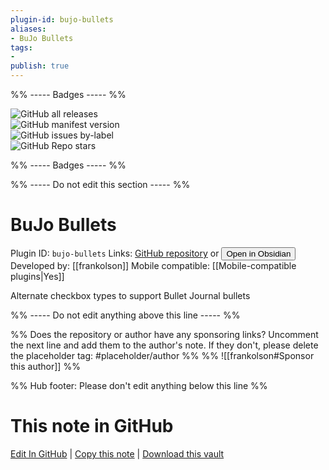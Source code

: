 ```yaml
---
plugin-id: bujo-bullets
aliases:
- BuJo Bullets
tags: 
- 
publish: true
---
```


%% ----- Badges ----- %%

![GitHub all releases](https://img.shields.io/github/downloads/frankolson/obsidian-bujo-bullets/total?color=573E7A&logo=github&style=for-the-badge)   
![GitHub manifest version](https://img.shields.io/github/manifest-json/v/frankolson/obsidian-bujo-bullets?color=573E7A&logo=github&style=for-the-badge)   
![GitHub issues by-label](https://img.shields.io/github/issues/frankolson/obsidian-bujo-bullets/help%20wanted?color=573E7A&logo=github&style=for-the-badge)   
![GitHub Repo stars](https://img.shields.io/github/stars/frankolson/obsidian-bujo-bullets?color=573E7A&logo=github&style=for-the-badge)

%% ----- Badges ----- %%

%% ----- Do not edit this section ----- %%

# BuJo Bullets

Plugin ID: `bujo-bullets`
Links: [GitHub repository](https://github.com/frankolson/obsidian-bujo-bullets) or [<button id=HH>Open in Obsidian</button>](obsidian://show-plugin?id=bujo-bullets)
Developed by: [[frankolson]]
Mobile compatible: [[Mobile-compatible plugins|Yes]]

Alternate checkbox types to support Bullet Journal bullets

%% ----- Do not edit anything above this line ----- %% 

%% Does the repository or author have any sponsoring links? Uncomment the next line and add them to the author's note. If they don't, please delete the placeholder tag: #placeholder/author %%
%% ![[frankolson#Sponsor this author]] %%

%% Hub footer: Please don't edit anything below this line %%

# This note in GitHub

<span class="git-footer">[Edit In GitHub](https://github.dev/obsidian-community/obsidian-hub/blob/main/02%20-%20Community%20Expansions/02.05%20All%20Community%20Expansions/Plugins/bujo-bullets.md "git-hub-edit-note") | [Copy this note](https://raw.githubusercontent.com/obsidian-community/obsidian-hub/main/02%20-%20Community%20Expansions/02.05%20All%20Community%20Expansions/Plugins/bujo-bullets.md "git-hub-copy-note") | [Download this vault](https://github.com/obsidian-community/obsidian-hub/archive/refs/heads/main.zip "git-hub-download-vault") </span>
